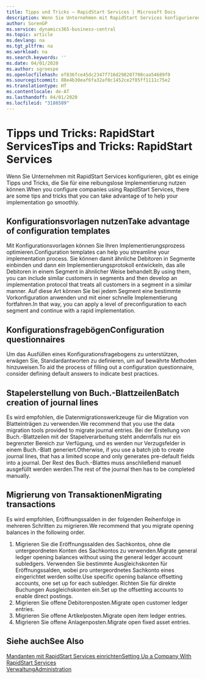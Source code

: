 ```yaml
---
title: Tipps und Tricks – RapidStart Services | Microsoft Docs
description: Wenn Sie Unternehmen mit RapidStart Services konfigurieren, gibt es einige Tipps und Tricks, die Sie für eine reibungslose Implementierung nutzen können.
author: SorenGP
ms.service: dynamics365-business-central
ms.topic: article
ms.devlang: na
ms.tgt_pltfrm: na
ms.workload: na
ms.search.keywords: ''
ms.date: 04/01/2020
ms.author: sgroespe
ms.openlocfilehash: ef836fce45dc2347f716d298207708caa54689f0
ms.sourcegitcommit: 88e4b30eaf6fa32af0c1452ce2f85ff1111c75e2
ms.translationtype: HT
ms.contentlocale: de-AT
ms.lasthandoff: 04/01/2020
ms.locfileid: "3186589"
---
```

# <a name="tips-and-tricks-rapidstart-services"></a><span data-ttu-id="0409e-103">Tipps und Tricks: RapidStart Services</span><span class="sxs-lookup"><span data-stu-id="0409e-103">Tips and Tricks: RapidStart Services</span></span>
<span data-ttu-id="0409e-104">Wenn Sie Unternehmen mit RapidStart Services konfigurieren, gibt es einige Tipps und Tricks, die Sie für eine reibungslose Implementierung nutzen können.</span><span class="sxs-lookup"><span data-stu-id="0409e-104">When you configure companies using RapidStart Services, there are some tips and tricks that you can take advantage of to help your implementation go smoothly.</span></span>  

## <a name="take-advantage-of-configuration-templates"></a><span data-ttu-id="0409e-105">Konfigurationsvorlagen nutzen</span><span class="sxs-lookup"><span data-stu-id="0409e-105">Take advantage of configuration templates</span></span>  
<span data-ttu-id="0409e-106">Mit Konfigurationsvorlagen können Sie Ihren Implementierungsprozess optimieren.</span><span class="sxs-lookup"><span data-stu-id="0409e-106">Configuration templates can help you streamline your implementation process.</span></span> <span data-ttu-id="0409e-107">Sie können damit ähnliche Debitoren in Segmente einbinden und dann ein Implementierungsprotokoll entwickeln, das alle Debitoren in einem Segment in ähnlicher Weise behandelt.</span><span class="sxs-lookup"><span data-stu-id="0409e-107">By using them, you can include similar customers in segments and then develop an implementation protocol that treats all customers in a segment in a similar manner.</span></span> <span data-ttu-id="0409e-108">Auf diese Art können Sie bei jedem Segment eine bestimmte Vorkonfiguration anwenden und mit einer schnelle Implementierung fortfahren.</span><span class="sxs-lookup"><span data-stu-id="0409e-108">In that way, you can apply a level of preconfiguration to each segment and continue with a rapid implementation.</span></span>  

## <a name="configuration-questionnaires"></a><span data-ttu-id="0409e-109">Konfigurationsfragebögen</span><span class="sxs-lookup"><span data-stu-id="0409e-109">Configuration questionnaires</span></span>  
<span data-ttu-id="0409e-110">Um das Ausfüllen eines Konfigurationsfragebogens zu unterstützen, erwägen Sie, Standardantworten zu definieren, um auf bewährte Methoden hinzuweisen.</span><span class="sxs-lookup"><span data-stu-id="0409e-110">To aid the process of filling out a configuration questionnaire, consider defining default answers to indicate best practices.</span></span>  

## <a name="batch-creation-of-journal-lines"></a><span data-ttu-id="0409e-111">Stapelerstellung von Buch.-Blattzeilen</span><span class="sxs-lookup"><span data-stu-id="0409e-111">Batch creation of journal lines</span></span>  
<span data-ttu-id="0409e-112">Es wird empfohlen, die Datenmigrationswerkzeuge für die Migration von Blatteinträgen zu verwenden.</span><span class="sxs-lookup"><span data-stu-id="0409e-112">We recommend that you use the data migration tools provided to migrate journal entries.</span></span> <span data-ttu-id="0409e-113">Bei der Erstellung von Buch.-Blattzeilen mit der Stapelverarbeitung steht andernfalls nur ein begrenzter Bereich zur Verfügung, und es werden nur Verzugsfelder in einem Buch.-Blatt generiert.</span><span class="sxs-lookup"><span data-stu-id="0409e-113">Otherwise, if you use a batch job to create journal lines, that has a limited scope and only generates pre-default fields into a journal.</span></span> <span data-ttu-id="0409e-114">Der Rest des Buch.-Blattes muss anschließend manuell ausgefüllt werden werden.</span><span class="sxs-lookup"><span data-stu-id="0409e-114">The rest of the journal then has to be completed manually.</span></span>  

## <a name="migrating-transactions"></a><span data-ttu-id="0409e-115">Migrierung von Transaktionen</span><span class="sxs-lookup"><span data-stu-id="0409e-115">Migrating transactions</span></span>  
<span data-ttu-id="0409e-116">Es wird empfohlen, Eröffnungssalden in der folgenden Reihenfolge in mehreren Schritten zu migrieren.</span><span class="sxs-lookup"><span data-stu-id="0409e-116">We recommend that you migrate opening balances in the following order.</span></span> <!--Be aware that you cannot insert ledger entries directly. Instead you must use journals to post the journal lines--> 

1.  <span data-ttu-id="0409e-117">Migrieren Sie die Eröffnungssalden des Sachkontos, ohne die untergeordneten Konten des Sachkontos zu verwenden.</span><span class="sxs-lookup"><span data-stu-id="0409e-117">Migrate general ledger opening balances without using the general ledger account subledgers.</span></span> <span data-ttu-id="0409e-118">Verwenden Sie bestimmte Ausgleichskonten für Eröffnungssalden, wobei pro untergeordnetes Sachkonto eines eingerichtet werden sollte.</span><span class="sxs-lookup"><span data-stu-id="0409e-118">Use specific opening balance offsetting accounts, one set up for each subledger.</span></span> <span data-ttu-id="0409e-119">Richten Sie für direkte Buchungen Ausgleichskonten ein.</span><span class="sxs-lookup"><span data-stu-id="0409e-119">Set up the offsetting accounts to enable direct postings.</span></span>  
2.  <span data-ttu-id="0409e-120">Migrieren Sie offene Debitorenposten.</span><span class="sxs-lookup"><span data-stu-id="0409e-120">Migrate open customer ledger entries.</span></span>  <!--work on these-->
3.  <span data-ttu-id="0409e-121">Migrieren Sie offene Artikelposten.</span><span class="sxs-lookup"><span data-stu-id="0409e-121">Migrate open item ledger entries.</span></span>  
4.  <span data-ttu-id="0409e-122">Migrieren Sie offene Anlagenposten.</span><span class="sxs-lookup"><span data-stu-id="0409e-122">Migrate open fixed asset entries.</span></span>  

## <a name="see-also"></a><span data-ttu-id="0409e-123">Siehe auch</span><span class="sxs-lookup"><span data-stu-id="0409e-123">See Also</span></span>  
[<span data-ttu-id="0409e-124">Mandanten mit RapidStart Services einrichten</span><span class="sxs-lookup"><span data-stu-id="0409e-124">Setting Up a Company With RapidStart Services</span></span>](admin-set-up-a-company-with-rapidstart.md)  
[<span data-ttu-id="0409e-125">Verwaltung</span><span class="sxs-lookup"><span data-stu-id="0409e-125">Administration</span></span>](admin-setup-and-administration.md)
